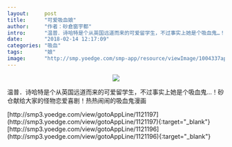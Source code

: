 ```yaml
---
layout:     post
title:      "可爱吸血娘"
author:     "作者：砂倉窗宇都"
intro:      "温普．诗哈特是个从英国远道而来的可爱留学生，不过事实上她是个吸血鬼…！砂仓献给大家的怪物恋爱喜剧！热热闹闹的吸血鬼漫画"
date:       "2018-02-14 12:17:09"
categories: "吸血"
tags:       "娘"
image:      "http://smp.yoedge.com/smp-app/resource/viewImage/1004337appline.png"
---
```

<div style="text-align: center">
<p><img src="http://smp.yoedge.com/smp-app/resource/viewImage/1004337appline.png"/></p>
</div>
<p class="post-meta">
<span>温普．诗哈特是个从英国远道而来的可爱留学生，不过事实上她是个吸血鬼…！砂仓献给大家的怪物恋爱喜剧！热热闹闹的吸血鬼漫画</span>
</p>
[http://smp3.yoedge.com/view/gotoAppLine/1121197](http://smp3.yoedge.com/view/gotoAppLine/1121197){:target="_blank"}
[http://smp3.yoedge.com/view/gotoAppLine/1121196](http://smp3.yoedge.com/view/gotoAppLine/1121196){:target="_blank"}


